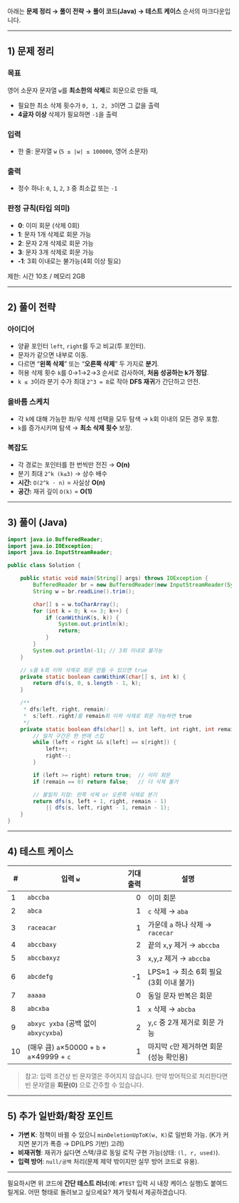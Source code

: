 아래는 **문제 정리 → 풀이 전략 → 풀이 코드(Java) → 테스트 케이스** 순서의 마크다운입니다.

---

## 1) 문제 정리

### 목표

영어 소문자 문자열 `w`를 **최소한의 삭제**로 회문으로 만들 때,

* 필요한 최소 삭제 횟수가 `0, 1, 2, 3`이면 그 값을 출력
* **4글자 이상** 삭제가 필요하면 `-1`을 출력

### 입력

* 한 줄: 문자열 `w` (`5 ≤ |w| ≤ 100000`, 영어 소문자)

### 출력

* 정수 하나: `0`, `1`, `2`, `3` 중 최소값 또는 `-1`

### 판정 규칙(타입 의미)

* **0**: 이미 회문 (삭제 0회)
* **1**: 문자 1개 삭제로 회문 가능
* **2**: 문자 2개 삭제로 회문 가능
* **3**: 문자 3개 삭제로 회문 가능
* **-1**: 3회 이내로는 불가능(4회 이상 필요)

제한: 시간 10초 / 메모리 2GB

---

## 2) 풀이 전략

### 아이디어

* 양끝 포인터 `left`, `right`를 두고 비교(투 포인터).
* 문자가 같으면 내부로 이동.
* 다르면 “**왼쪽 삭제**” 또는 “**오른쪽 삭제**” 두 가지로 **분기**.
* 허용 삭제 횟수 `k`를 0→1→2→3 순서로 검사하여, **처음 성공하는 k가 정답**.
* `k ≤ 3`이라 분기 수가 최대 `2^3 = 8`로 작아 **DFS 재귀**가 간단하고 안전.

### 올바름 스케치

* 각 `k`에 대해 가능한 좌/우 삭제 선택을 모두 탐색 → `k`회 이내의 모든 경우 포함.
* `k`를 증가시키며 탐색 → **최소 삭제 횟수** 보장.

### 복잡도

* 각 경로는 포인터를 한 번씩만 전진 → **O(n)**
* 분기 최대 `2^k (k≤3)` → 상수 배수
* **시간:** `O(2^k · n)` = 사실상 **O(n)**
* **공간:** 재귀 깊이 `O(k)` = **O(1)**

---

## 3) 풀이 (Java)

```java
import java.io.BufferedReader;
import java.io.IOException;
import java.io.InputStreamReader;

public class Solution {

    public static void main(String[] args) throws IOException {
        BufferedReader br = new BufferedReader(new InputStreamReader(System.in));
        String w = br.readLine().trim();

        char[] s = w.toCharArray();
        for (int k = 0; k <= 3; k++) {
            if (canWithinK(s, k)) {
                System.out.println(k);
                return;
            }
        }
        System.out.println(-1); // 3회 이내로 불가능
    }

    // s를 k회 이하 삭제로 회문 만들 수 있으면 true
    private static boolean canWithinK(char[] s, int k) {
        return dfs(s, 0, s.length - 1, k);
    }

    /**
     * dfs(left, right, remain):
     *  s[left..right]를 remain회 이하 삭제로 회문 가능하면 true
     */
    private static boolean dfs(char[] s, int left, int right, int remain) {
        // 일치 구간은 한 번에 스킵
        while (left < right && s[left] == s[right]) {
            left++;
            right--;
        }

        if (left >= right) return true;  // 이미 회문
        if (remain == 0) return false;   // 더 삭제 불가

        // 불일치 지점: 왼쪽 삭제 or 오른쪽 삭제로 분기
        return dfs(s, left + 1, right, remain - 1)
            || dfs(s, left, right - 1, remain - 1);
    }
}
```

---

## 4) 테스트 케이스

| #  | 입력 `w`                                   | 기대 출력 | 설명                         |
| -- | ---------------------------------------- | ----: | -------------------------- |
| 1  | `abccba`                                 |     0 | 이미 회문                      |
| 2  | `abca`                                   |     1 | `c` 삭제 → `aba`             |
| 3  | `raceacar`                               |     1 | 가운데 `a` 하나 삭제 → `racecar`  |
| 4  | `abccbaxy`                               |     2 | 끝의 `x`,`y` 제거 → `abccba`   |
| 5  | `abccbaxyz`                              |     3 | `x`,`y`,`z` 제거 → `abccba`  |
| 6  | `abcdefg`                                |    -1 | LPS≈1 → 최소 6회 필요(3회 이내 불가) |
| 7  | `aaaaa`                                  |     0 | 동일 문자 반복은 회문               |
| 8  | `abcxba`                                 |     1 | `x` 삭제 → `abcba`           |
| 9  | `abxyc yxba` (공백 없이 `abxycyxba`)         |     2 | `y`,`c` 중 2개 제거로 회문 가능     |
| 10 | (매우 큼) `a`×50000 + `b` + `a`×49999 + `c` |     1 | 마지막 `c`만 제거하면 회문 (성능 확인용)  |

> 참고: 입력 조건상 빈 문자열은 주어지지 않습니다. 만약 방어적으로 처리한다면 빈 문자열을 **회문(0)** 으로 간주할 수 있습니다.

---

## 5) 추가 일반화/확장 포인트

* **가변 K**: 정책이 바뀔 수 있으니 `minDeletionUpToK(w, K)`로 일반화 가능. (K가 커지면 분기가 폭증 → DP(LPS 기반) 고려)
* **비재귀형**: 재귀가 싫다면 스택/큐로 동일 로직 구현 가능(상태: `(l, r, used)`).
* **입력 방어**: `null/공백` 처리(문제 제약 밖이지만 실무 방어 코드로 유용).

---

필요하시면 위 코드에 **간단 테스트 러너**(예: `#TEST` 입력 시 내장 케이스 실행)도 붙여드릴게요. 어떤 형태로 돌려보고 싶으세요? 제가 맞춰서 제공하겠습니다.
